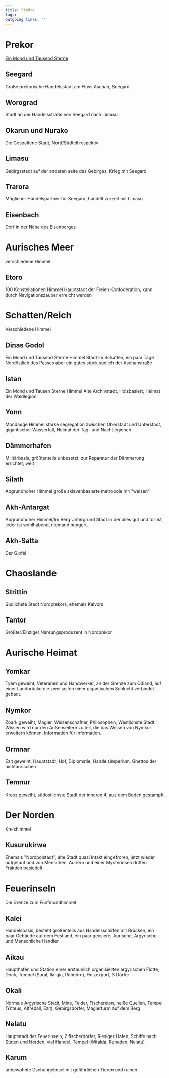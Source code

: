 ```yaml
---
title: Städte  
tags:   
outgoing links: ''  
---
```

# Prekor
[Ein Mond und Tausend Sterne](skies)

## Seegard
Große prekorische Handelsstadt am Fluss Aschan, Seegard

## Worograd
Stadt an der Handelsstraße von Seegard nach Limasu

## Okarun und Nurako
Die Gespaltene Stadt, Nord/Südteil respektiv

## Limasu
Gebirgsstadt auf der anderen seite des Gebirges, Krieg mit Seegard

## Trarora
Möglicher Handelspartner für Seegard, handelt zurzeit mit Limasu

## Eisenbach
Dorf in der Nähe des Eisenberges

# Aurisches Meer
verschiedene Himmel
## Etoro
100 Konstellationen Himmel
Hauptstadt der Freien Konföderation, kann durch Navigationszauber erreicht werden

# Schatten/Reich
Verschiedene Himmel

## Dinas Godol
Ein Mond und Tausend Sterne Himmel
Stadt im Schatten, ein paar Tage Nordöstlich des Passes aber ein gutes stück südlich der Aschanstraße

## Istan
Ein Mond und Tausen Sterne Himmel
Alte Archivstadt, Holzbasiert, Heimat der Waldlegion

## Yonn
Mondauge Himmel
starke segregation zwischen Oberstadt und Unterstadt, gigantischer Wasserfall, Heimat der Tag- und Nachtlegionen

## Dämmerhafen
Militärbasis, größtenteils unbesetzt, zur Reparatur der Dämmerung errichtet, weit

## Silath
Abgrundhoher Himmel
große sklavenbasierte metropole mit "weisen" 

## Akh-Antargat
Abgrundhoher Himmel/Im Berg
Untergrund Stadt in der alles gut und toll ist, jeder ist wohlhabend, niemand hungert.

## Akh-Satta
Der Gipfel

# Chaoslande
## Strittin 
Südlichste Stadt Nordprekors, ehemals Kalvors 

## Tantor
Größter/Einziger Nahrungsproduzent in Nordprekor

# Aurische Heimat

## Yomkar
Tyem geweiht, Veteranen und Handwerker, an der Grenze zum Ödland, auf einer Landbrücke die zwei seiten einer gigantischen Schlucht verbindet gebaut.

## Nymkor
Zoark geweiht, Magier, Wissenschaftler, Philosophen, Westlichste Stadt. Wissen wird nur den Außenseitern zu teil, die das Wissen von Nymkor erweitern können, Information für Information.

## Ormnar
Ezit geweiht, Hauptstadt, Hof, Diplomatie, Handelsimperium, Ghettos der nichtaurischen

## Temnur
Kraoz geweiht, südöstlichste Stadt der inneren 4, aus dem Boden gestampft

# Der Norden
Kreishimmel

## Kusurukirwa
Ehemals "Nordpolstadt", alte Stadt quasi Intakt eingefroren, jetzt wieder aufgetaut und von Menschen, Auriern und einer Mysteriösen dritten Fraktion besiedelt. 

# Feuerinseln
Die Grenze zum Fünfmondhimmel
## Kalei
Handelsbasis, besteht größenteils aus Handelsschiifen mit Brücken, ein paar Gebäude auf dem Festland, ein paar geysiere, Aurische, Argyrische und Menschliche Händler

## Aikau
Haupthafen und Station einer erstaunlich organisierten argyrischen Flotte, Dock, Tempel (Sural, Ilargia, Rohedro), Holzexport, 3 Dörfer

## Okali
Normale Argyrische Stadt, Mine, Felder, Fischereien, heiße Quellen, Tempel (Ynteus, Alfredall, Ezit), Gebirgsdörfer, Magierturm auf dem Berg

## Nelatu
Hauptstadt der Feuerinseln, 2 fischerdörfer, Riesiger Hafen, Schiffe nach Süden und Norden, viel Handel, Tempel (Witalda, Rehadan, Nelatu)

## Karum
unbewohnte Dschungelinsel mit gefährlichen Tieren und ruinen